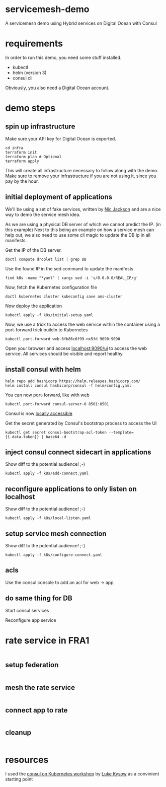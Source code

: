 # servicemesh-demo

A servicemesh demo using Hybrid services on Digital Ocean with Consul

# requirements

In order to run this demo, you need some stuff installed.

- kubectl
- helm (version 3)
- consul cli

Obviously, you also need a Digital Ocean account.

# demo steps

## spin up infrastructure

Make sure your API key for Digital Ocean is exported.

```shell
cd infra
terraform init
terraform plan # Optional
terraform apply
```

This will create all infrastructure necessary to follow along with the demo. Make sure to remove your infrastructure if you are not using it, since you pay by the hour.

## initial deployment of applications

We'll be using a set of fake services, written by [Nic Jackson](https://twitter.com/sheriffjackson) and are a nice way to demo the service mesh idea.

As we are using a physical DB server of which we cannot predict the IP. (in this example) Next to this being an example on how a service mesh can help out, we also need to use some cli magic to update the DB ip in all manifests.

Get the IP of the DB server.

```shell
doctl compute droplet list | grep DB
```

Use the found IP in the sed command to update the manifests

```shell
find k8s -name "*yaml" | xargs sed -i 's/0.0.0.0/REAL_IP/g' 
```

Now, fetch the Kubernetes configuration file

```shell
doctl kubernetes cluster kubeconfig save ams-cluster 
```

Now deploy the application

```shell
kubectl apply -f k8s/initial-setup.yaml
```

Now, we use a trick to access the web service within the container using a port-forward trick buildin to Kubernetes

```shell
kubectl port-forward web-6fb86c6f99-nx5fd 9090:9090
```

Open your browser and access [localhost:9090/ui](http://localhost:9090/ui) to access the web service. All services should be visible and report healthy.

## install consul with helm

```shell
helm repo add hashicorp https://helm.releases.hashicorp.com/
helm install consul hashicorp/consul -f helm/config.yaml
```

You can now port-forward, like with web

```shell
kubectl port-forward consul-server-0 8501:8501
```

Consul is now [locally accessible](https://localhost:8501/ui)

Get the secret generated by Consul's bootstrap process to access the UI

```shell
kubectl get secret consul-bootstrap-acl-token --template={{.data.token}} | base64 -d
```

## inject consul connect sidecart in applications

Show diff to the potential audience! ;-)

```shell
kubectl apply -f k8s/add-connect.yaml
```

## reconfigure applications to only listen on localhost

Show diff to the potential audience! ;-)

```shell
kubectl apply -f k8s/local-listen.yaml
```

## setup service mesh connection

Show diff to the potential audience! ;-)

```shell
kubectl apply -f k8s/configure-connect.yaml
```

## acls

Use the consul console to add an acl for web -> app

## do same thing for DB

Start consul services

Reconfigure app service

# rate service in FRA1

```shell
```

## setup federation

```shell
```

## mesh the rate service

```shell
```

## connect app to rate

```shell
```

## cleanup

```shell
```

# resources

I used the [consul on Kubernetes workshop](https://github.com/lkysow/consul-on-kubernetes-workshop) by [Luke Kysow](https://github.com/lkysow) as a convinient starting point
